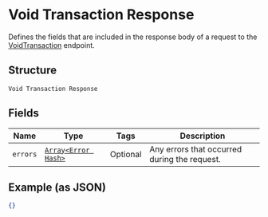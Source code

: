 
# Void Transaction Response

Defines the fields that are included in the response body of
a request to the [VoidTransaction](api-endpoint:Transactions-VoidTransaction) endpoint.

## Structure

`Void Transaction Response`

## Fields

| Name | Type | Tags | Description |
|  --- | --- | --- | --- |
| `errors` | [`Array<Error Hash>`](../../doc/models/error.md) | Optional | Any errors that occurred during the request. |

## Example (as JSON)

```json
{}
```

